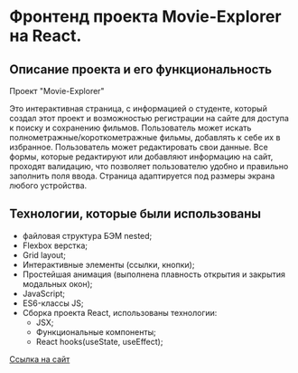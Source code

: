# Фронтенд проекта Movie-Explorer на React.

## Описание проекта и его функциональность

Проект "Movie-Explorer"

Это интерактивная страница, с информацией о студенте, который создал этот проект и возможностью регистрации на сайте для доступа к поиску и сохранению фильмов.
Пользователь может искать полнометражные/короткометражные фильмы, добавлять к себе их в избранное.
Пользователь может редактировать свои данные.
Все формы, которые редактируют или добавляют информацию на сайт, проходят валидацию, что позволяет пользователю удобно и правильно заполнить поля ввода.
Страница адаптируется под размеры экрана любого устройства.

## Технологии, которые были использованы
* файловая структура БЭМ nested;
* Flexbox верстка;
* Grid layout;
* Интерактивные элементы (ссылки, кнопки);
* Простейшая анимация (выполнена плавность открытия и закрытия модальных окон);
* JavaScript;
* ES6-классы JS;
* Сборка проекта React, использованы технологии:
    * JSX;
    * Функциональные компоненты;
    * React hooks(useState, useEffect);

[Ссылка на сайт](https://tat-rs.github.io/movies-explorer-frontend/)